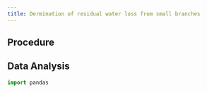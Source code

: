 ```yaml
---
title: Dermination of residual water loss from small branches 
---
```


## Procedure

## Data Analysis

```python
import pandas
```


